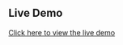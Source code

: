  ## Live Demo
[Click here to view the live demo](https://dsch-web-dev-projects.vercel.app/littletacoshop/index.html)